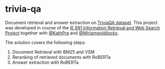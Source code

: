 # trivia-qa
Document retrieval and answer extraction on [TriviaQA dataset](https://arxiv.org/abs/1705.03551).
This project was developed in course of the [IE 691 Information Retrieval and Web Search Project](https://www.uni-mannheim.de/dws/teaching/course-details/courses-for-master-candidates/ie-663-information-retrieval-and-web-search/) together with [@KathPra](https://github.com/KathPra) and [@Miriamgoldilocks](https://github.com/Miriamgoldilocks).

The solution covers the following steps:
1. Document Retrieval with BM25 and VSM
2. Reranking of retrieved documents with RoBERTa
3. Answer extraction with RoBERTa
